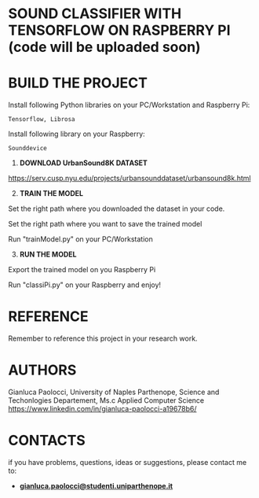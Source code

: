 # SOUND CLASSIFIER WITH TENSORFLOW ON RASPBERRY PI (code will be uploaded soon)

#  BUILD THE PROJECT

  Install following Python libraries on your PC/Workstation and Raspberry Pi:
  
    Tensorflow, Librosa
  
  Install following library on your Raspberry:
  
    Sounddevice

1. **DOWNLOAD UrbanSound8K DATASET**

  https://serv.cusp.nyu.edu/projects/urbansounddataset/urbansound8k.html

2. **TRAIN THE MODEL**

  Set the right path where you downloaded the dataset in your code.

  Set the right path where you want to save the trained model

  Run "trainModel.py" on your PC/Workstation

3. **RUN THE MODEL**

  Export the trained model on you Raspberry Pi

  Run "classiPi.py" on your Raspberry and enjoy!

# REFERENCE

  Remember to reference this project in your research work.

# AUTHORS
 
  Gianluca Paolocci, University of Naples Parthenope, Science and Techonlogies Departement, Ms.c Applied Computer Science
  https://www.linkedin.com/in/gianluca-paolocci-a19678b6/
  
# CONTACTS

  if you have problems, questions, ideas or suggestions, please contact me to:
  - **gianluca.paolocci@studenti.uniparthenope.it**
  
 
  

 
